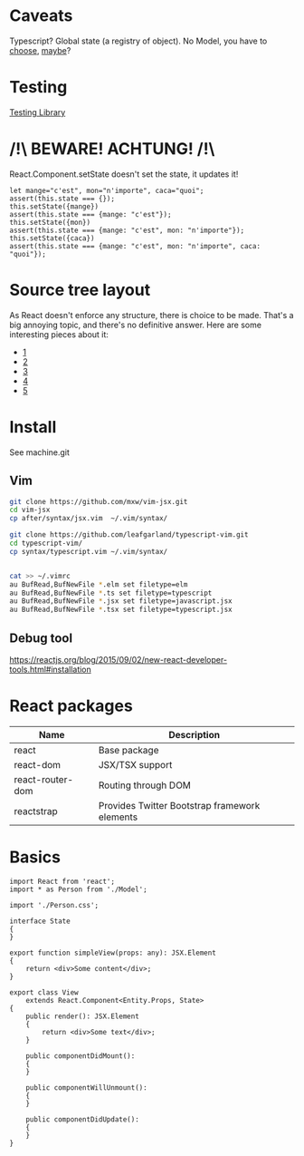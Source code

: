 # Caveats

Typescript?
Global state (a registry of object).
No Model, you have to [choose](https://reactjs.org/community/model-management.html),
[maybe](https://hackernoon.com/introducing-react-axiom-84bf37a50adb)?

# Testing

[Testing Library](https://testing-library.com/)


# /!\ BEWARE! ACHTUNG! /!\

React.Component.setState doesn't set the state, it updates it!

```
let mange="c'est", mon="n'importe", caca="quoi";
assert(this.state === {});
this.setState({mange})
assert(this.state === {mange: "c'est"});
this.setState({mon})
assert(this.state === {mange: "c'est", mon: "n'importe"});
this.setState({caca})
assert(this.state === {mange: "c'est", mon: "n'importe", caca: "quoi"});
```

# Source tree layout

As React doesn't enforce any structure, there is choice to be made. That's a big annoying topic,
and there's no definitive answer. Here are some interesting pieces about it:

- [1](https://medium.com/@alexmngn/how-to-better-organize-your-react-applications-2fd3ea1920f1)
- [2](https://hackernoon.com/the-100-correct-way-to-structure-a-react-app-or-why-theres-no-such-thing-3ede534ef1ed)
- [3](https://daveceddia.com/react-project-structure/)
- [4](https://marmelab.com/blog/2015/12/17/react-directory-structure.html)
- [5](https://blog.bitsrc.io/structuring-a-react-project-a-definitive-guide-ac9a754df5eb)

# Install

See machine.git

## Vim

```sh
git clone https://github.com/mxw/vim-jsx.git
cd vim-jsx
cp after/syntax/jsx.vim  ~/.vim/syntax/

git clone https://github.com/leafgarland/typescript-vim.git
cd typescript-vim/
cp syntax/typescript.vim ~/.vim/syntax/


cat >> ~/.vimrc
au BufRead,BufNewFile *.elm set filetype=elm
au BufRead,BufNewFile *.ts set filetype=typescript
au BufRead,BufNewFile *.jsx set filetype=javascript.jsx
au BufRead,BufNewFile *.tsx set filetype=typescript.jsx
```

## Debug tool

https://reactjs.org/blog/2015/09/02/new-react-developer-tools.html#installation


# React packages

Name | Description
--- | ---
react | Base package
react-dom | JSX/TSX support
react-router-dom | Routing through DOM
reactstrap | Provides Twitter Bootstrap framework elements

# Basics

```tsx
import React from 'react';
import * as Person from './Model';

import './Person.css';

interface State
{
}

export function simpleView(props: any): JSX.Element
{
    return <div>Some content</div>;
}

export class View
    extends React.Component<Entity.Props, State>
{
    public render(): JSX.Element
    {
        return <div>Some text</div>;
    }

    public componentDidMount():
    {
    }

    public componentWillUnmount():
    {
    }

    public componentDidUpdate():
    {
    }
}
```
